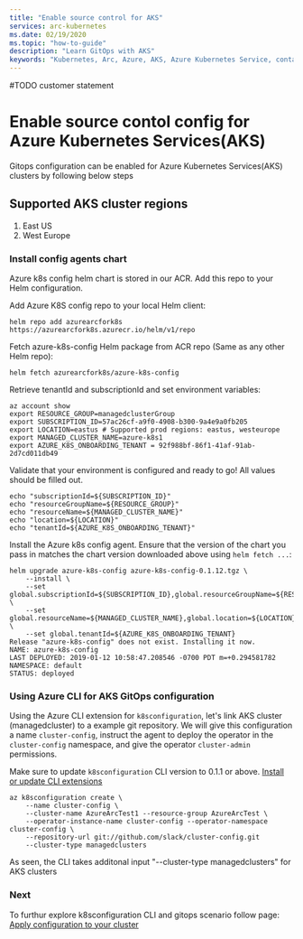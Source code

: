 ```yaml
---
title: "Enable source control for AKS"
services: arc-kubernetes
ms.date: 02/19/2020
ms.topic: "how-to-guide"
description: "Learn GitOps with AKS"
keywords: "Kubernetes, Arc, Azure, AKS, Azure Kubernetes Service, containers"
---
```

#TODO customer statement

# Enable source contol config for Azure Kubernetes Services(AKS)
Gitops configuration can be enabled for Azure Kubernetes Services(AKS) clusters by following below steps

## Supported AKS cluster regions

1. East US
2. West Europe

### Install config agents chart

Azure k8s config helm chart is stored in our  ACR. Add this repo to your Helm configuration.

Add Azure K8S config repo to your local Helm client:

```console
helm repo add azurearcfork8s https://azurearcfork8s.azurecr.io/helm/v1/repo
```

Fetch azure-k8s-config Helm package from ACR repo (Same as any other Helm repo):

```console
helm fetch azurearcfork8s/azure-k8s-config
```

Retrieve tenantId and subscriptionId and set environment variables:

```console
az account show
export RESOURCE_GROUP=managedclusterGroup
export SUBSCRIPTION_ID=57ac26cf-a9f0-4908-b300-9a4e9a0fb205
export LOCATION=eastus # Supported prod regions: eastus, westeurope
export MANAGED_CLUSTER_NAME=azure-k8s1
export AZURE_K8S_ONBOARDING_TENANT = 92f988bf-86f1-41af-91ab-2d7cd011db49
```
 
Validate that your environment is configured and ready to go! All values should be filled out.

```console
echo "subscriptionId=${SUBSCRIPTION_ID}"
echo "resourceGroupName=${RESOURCE_GROUP}"
echo "resourceName=${MANAGED_CLUSTER_NAME}"
echo "location=${LOCATION}"
echo "tenantId=${AZURE_K8S_ONBOARDING_TENANT}"
```

Install the Azure k8s config agent. Ensure that the version of the chart you pass in matches the chart version downloaded above using `helm fetch ...`:

```console
helm upgrade azure-k8s-config azure-k8s-config-0.1.12.tgz \
    --install \
    --set global.subscriptionId=${SUBSCRIPTION_ID},global.resourceGroupName=${RESOURCE_GROUP} \
    --set global.resourceName=${MANAGED_CLUSTER_NAME},global.location=${LOCATION} \
    --set global.tenantId=${AZURE_K8S_ONBOARDING_TENANT}     
Release "azure-k8s-config" does not exist. Installing it now.
NAME: azure-k8s-config
LAST DEPLOYED: 2019-01-12 10:58:47.208546 -0700 PDT m=+0.294581782
NAMESPACE: default
STATUS: deployed
```

### Using Azure CLI for AKS GitOps configuration 

Using the Azure CLI extension for `k8sconfiguration`, let's link AKS cluster (managedcluster) to a example git repository. We will give this configuration a name `cluster-config`, instruct the agent to deploy the operator in the `cluster-config` namespace, and give the operator `cluster-admin` permissions.

Make sure to update `k8sconfiguration` CLI version to 0.1.1 or above. [Install or update CLI extensions](./01-install-cli-extension.md)

```console
az k8sconfiguration create \
    --name cluster-config \
    --cluster-name AzureArcTest1 --resource-group AzureArcTest \
    --operator-instance-name cluster-config --operator-namespace cluster-config \
    --repository-url git://github.com/slack/cluster-config.git
	--cluster-type managedclusters
```

As seen, the CLI takes additonal input "--cluster-type managedclusters" for AKS clusters  

### Next

To furthur explore k8sconfiguration CLI and gitops scenario follow page: [Apply configuration to your cluster](./03-use-gitops.md)